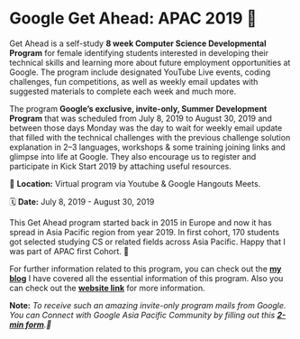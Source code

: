 # Google Get Ahead: APAC 2019 🌸

Get Ahead is a self-study **8 week Computer Science Developmental Program** for female identifying students interested in developing their technical skills and learning more about future employment opportunities at Google. The program include designated YouTube Live events, coding challenges, fun competitions, as well as weekly email updates with suggested materials to complete each week and much more.

The program **Google’s exclusive, invite-only, Summer Development Program** that was scheduled from July 8, 2019 to August 30, 2019 and between those days Monday was the day to wait for weekly email update that filled with the technical challenges with the previous challenge solution explanation in 2–3 languages, workshops & some training joining links and glimpse into life at Google. They also encourage us to register and participate in Kick Start 2019 by attaching useful resources.

📍 **Location:** Virtual program via Youtube & Google Hangouts Meets.

🗓  **Date:** July 8, 2019 - August 30, 2019

This Get Ahead program started back in 2015 in Europe and now it has spread in Asia Pacific region from year 2019. In first cohort, 170 students got selected studying CS or related fields across Asia Pacific. Happy that I was part of APAC first Cohort. 🎊

For further information related to this program, you can check out the **[my blog](https://medium.com/@archanaserver/google-get-ahead-apac-experience-growwithgoogle-%EF%B8%8F-e1c3ee88058b)** I have covered all the essential information of this program. Also you can check out the **[website link](https://events.withgoogle.com/get-ahead-apac-2019/#content)** for more information.

**Note:** *To receive such an amazing invite-only program mails from Google. You can Connect with Google Asia Pacific Community by filling out this **[2-min form](https://docs.google.com/forms/d/e/1FAIpQLScqXrVopU6t63GdRQI9LpaWfzDHiNaIJGbazhSRj-0WPT3cVQ/alreadyresponded)**.📌*
